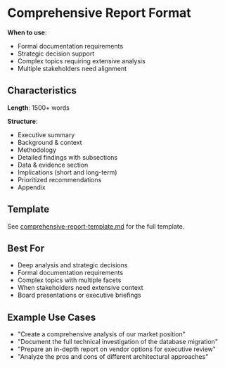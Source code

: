 # Comprehensive Report Format

**When to use**: 
- Formal documentation requirements
- Strategic decision support
- Complex topics requiring extensive analysis
- Multiple stakeholders need alignment

## Characteristics

**Length**: 1500+ words

**Structure**:
- Executive summary
- Background & context
- Methodology
- Detailed findings with subsections
- Data & evidence section
- Implications (short and long-term)
- Prioritized recommendations
- Appendix

## Template

See [comprehensive-report-template.md](comprehensive-report-template.md) for the full template.

## Best For

- Deep analysis and strategic decisions
- Formal documentation requirements
- Complex topics with multiple facets
- When stakeholders need extensive context
- Board presentations or executive briefings

## Example Use Cases

- "Create a comprehensive analysis of our market position"
- "Document the full technical investigation of the database migration"
- "Prepare an in-depth report on vendor options for executive review"
- "Analyze the pros and cons of different architectural approaches"

